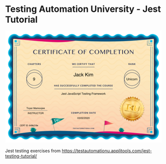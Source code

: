 # Testing Automation University - Jest Tutorial

<img src="./assets/certificate.png" alt="Jack's jest testing tutorial
certificate" />

Jest testing exercises from https://testautomationu.applitools.com/jest-testing-tutorial/
